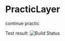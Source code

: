 # PracticLayer
continue practic

Test result:
![Build Status](https://github.com/Vasiliy-Grunin/PracticLayer/actions/workflows/DevelopRunBuildTest.yml/badge.svg?branch=develop)
